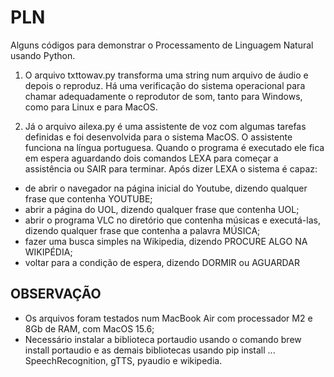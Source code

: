 # PLN
Alguns códigos para demonstrar o Processamento de Linguagem Natural usando Python.

1) O arquivo txttowav.py transforma uma string num arquivo de áudio e depois o reproduz. Há uma verificação do sistema operacional para chamar adequadamente o reprodutor de som, tanto para Windows, como para Linux e para MacOS.

2) Já o arquivo ailexa.py é uma assistente de voz com algumas tarefas definidas e foi desenvolvida para o sistema MacOS. O assistente funciona na língua portuguesa. Quando o programa é executado ele fica em espera aguardando dois comandos LEXA para começar a assistência ou SAIR para terminar. Após dizer LEXA o sistema é capaz:
- de abrir o navegador na página inicial do Youtube, dizendo qualquer frase que contenha YOUTUBE;
- abrir a página do UOL, dizendo qualquer frase que contenha UOL;
- abrir o programa VLC no diretório que contenha músicas e executá-las, dizendo qualquer frase que contenha a palavra MÚSICA;
- fazer uma busca simples na Wikipedia, dizendo PROCURE ALGO NA WIKIPÉDIA;
- voltar para a condição de espera, dizendo DORMIR ou AGUARDAR

## OBSERVAÇÃO
- Os arquivos foram testados num MacBook Air com processador M2 e 8Gb de RAM, com MacOS 15.6;
- Necessário instalar a biblioteca portaudio usando o comando brew install portaudio e as demais bibliotecas usando pip install ... SpeechRecognition, gTTS, pyaudio e wikipedia.

